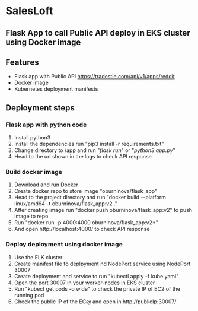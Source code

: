 # SalesLoft

## Flask App to call Public API deploy in EKS cluster using Docker image

## Features
- Flask app with Public API https://tradestie.com/api/v1/apps/reddit
- Docker image
- Kubernetes deployment manifests 

## Deployment steps
### Flask app with python code 
1. Install python3
2. Install the dependencies run "pip3 install -r requirements.txt"
3. Change directory to /app and run "*flask run*" or "*python3 app.py*" 
4. Head to the url shown in the logs to check API response 


### Build docker image
1. Download and run Docker 
2. Create docker repo to store image "oburninova/flask_app"
3. Head to the project directory and run "docker build --platform linux/amd64 -t oburninova/flask_app:v2 ."
4. After creating image run "docker push oburninova/flask_app:v2" to push image to repo
5. Run "docker run -p 4000:4000 oburninova/flask_app:v2*"
6. And open http://localhost:4000/ to check API response 

### Deploy deployment using docker image
1. Use the ELK cluster 
2. Create manifest file fo deplpyment nd NodePort service using NodePort 30007
3. Create deployment and service to run "kubectl apply -f kube.yaml" 
4. Open the port 30007 in your worker-nodes in EKS cluster 
5. Run "kubect get pods -o wide" to check the private IP of EC2 of the running pod
6. Check the public IP of the EC@ and open in http://publicIp:30007/
